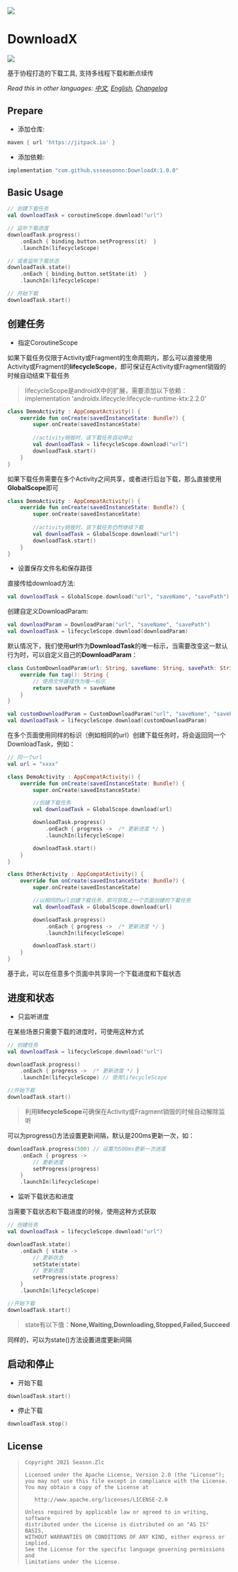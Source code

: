 ![](usage.png)

# DownloadX

[![](https://jitpack.io/v/ssseasonnn/DownloadX.svg)](https://jitpack.io/#ssseasonnn/DownloadX)

基于协程打造的下载工具, 支持多线程下载和断点续传

*Read this in other languages: [中文](README.ch.md), [English](README.md), [Changelog](CHANGELOG.md)* 

## Prepare

- 添加仓库:

```gradle
maven { url 'https://jitpack.io' }
```

- 添加依赖:

```gradle
implementation "com.github.ssseasonnn:DownloadX:1.0.0"
```

## Basic Usage

```kotlin
// 创建下载任务
val downloadTask = coroutineScope.download("url")

// 监听下载进度
downloadTask.progress()
    .onEach { binding.button.setProgress(it)  }
    .launchIn(lifecycleScope)

// 或者监听下载状态
downloadTask.state()
    .onEach { binding.button.setState(it)  }
    .launchIn(lifecycleScope)

// 开始下载
downloadTask.start()
```

## 创建任务

- 指定CoroutineScope

如果下载任务仅限于Activity或Fragment的生命周期内，那么可以直接使用Activity或Fragment的**lifecycleScope**，即可保证在Activity或Fragment销毁的时候自动结束下载任务

> lifecycleScope是androidX中的扩展，需要添加以下依赖：
> implementation 'androidx.lifecycle:lifecycle-runtime-ktx:2.2.0'

```kotlin
class DemoActivity : AppCompatActivity() {
    override fun onCreate(savedInstanceState: Bundle?) {
        super.onCreate(savedInstanceState)
        
        //activity销毁时，该下载任务自动停止
        val downloadTask = lifecycleScope.download("url")
        downloadTask.start()
    }
}
```

如果下载任务需要在多个Activity之间共享，或者进行后台下载，那么直接使用**GlobalScope**即可

```kotlin
class DemoActivity : AppCompatActivity() {
    override fun onCreate(savedInstanceState: Bundle?) {
        super.onCreate(savedInstanceState)
        
        //activity销毁时，该下载任务仍然继续下载
        val downloadTask = GlobalScope.download("url")
        downloadTask.start()
    }
}
```

- 设置保存文件名和保存路径

直接传给download方法:

```kotlin
val downloadTask = GlobalScope.download("url", "saveName", "savePath")
```

创建自定义DownloadParam:

```kotlin
val downloadParam = DownloadParam("url", "saveName", "savePath")
val downloadTask = lifecycleScope.download(downloadParam)
```

默认情况下，我们使用**url**作为**DownloadTask**的唯一标示，当需要改变这一默认行为时，可以自定义自己的**DownloadParam**：

```kotlin
class CustomDownloadParam(url: String, saveName: String, savePath: String) : DownloadParam(url, saveName, savePath) {
    override fun tag(): String {
        // 使用文件路径作为唯一标示
        return savePath + saveName
    }
}

val customDownloadParam = CustomDownloadParam("url", "saveName", "savePath")
val downloadTask = lifecycleScope.download(customDownloadParam)
```

在多个页面使用同样的标识（例如相同的url）创建下载任务时，将会返回同一个DownloadTask，例如：

```kotlin
// 同一个url
val url = "xxxx"

class DemoActivity : AppCompatActivity() {
    override fun onCreate(savedInstanceState: Bundle?) {
        super.onCreate(savedInstanceState)

        //创建下载任务
        val downloadTask = GlobalScope.download(url)

        downloadTask.progress()
            .onEach { progress ->  /* 更新进度 */ }
            .launchIn(lifecycleScope)

        downloadTask.start()
    }
}

class OtherActivity : AppCompatActivity() {
    override fun onCreate(savedInstanceState: Bundle?) {
        super.onCreate(savedInstanceState)

        //以相同的url创建下载任务，即可获取上一个页面创建的下载任务
        val downloadTask = GlobalScope.download(url)

        downloadTask.progress()
            .onEach { progress ->  /* 更新进度 */ }
            .launchIn(lifecycleScope)

        downloadTask.start()
    }
}
```

基于此，可以在任意多个页面中共享同一个下载进度和下载状态

## 进度和状态

- 只监听进度

在某些场景只需要下载的进度时，可使用这种方式

```kotlin
// 创建任务
val downloadTask = lifecycleScope.download("url")

downloadTask.progress()
    .onEach { progress ->  /* 更新进度 */ }
    .launchIn(lifecycleScope) // 使用lifecycleScope

//开始下载
downloadTask.start()
```

> 利用**lifecycleScope**可确保在Activity或Fragment销毁的时候自动解除监听


可以为progress()方法设置更新间隔，默认是200ms更新一次，如：

```kotlin
downloadTask.progress(500) // 设置为500ms更新一次进度
    .onEach { progress ->  
        // 更新进度
        setProgress(progress)
    }
    .launchIn(lifecycleScope)
```

- 监听下载状态和进度

当需要下载状态和下载进度的时候，使用这种方式获取

```kotlin
// 创建任务
val downloadTask = lifecycleScope.download("url")

downloadTask.state()
    .onEach { state ->  
        // 更新状态
        setState(state)
        // 更新进度
        setProgress(state.progress)
    }
    .launchIn(lifecycleScope)

//开始下载
downloadTask.start()
```

> state有以下值：**None,Waiting,Downloading,Stopped,Failed,Succeed**

同样的，可以为state()方法设置进度更新间隔


## 启动和停止

- 开始下载

```kotlin
downloadTask.start()
```

- 停止下载

```kotlin
downloadTask.stop()
```

## License

> ```
> Copyright 2021 Season.Zlc
>
> Licensed under the Apache License, Version 2.0 (the "License");
> you may not use this file except in compliance with the License.
> You may obtain a copy of the License at
>
>    http://www.apache.org/licenses/LICENSE-2.0
>
> Unless required by applicable law or agreed to in writing, software
> distributed under the License is distributed on an "AS IS" BASIS,
> WITHOUT WARRANTIES OR CONDITIONS OF ANY KIND, either express or implied.
> See the License for the specific language governing permissions and
> limitations under the License.
> ```
